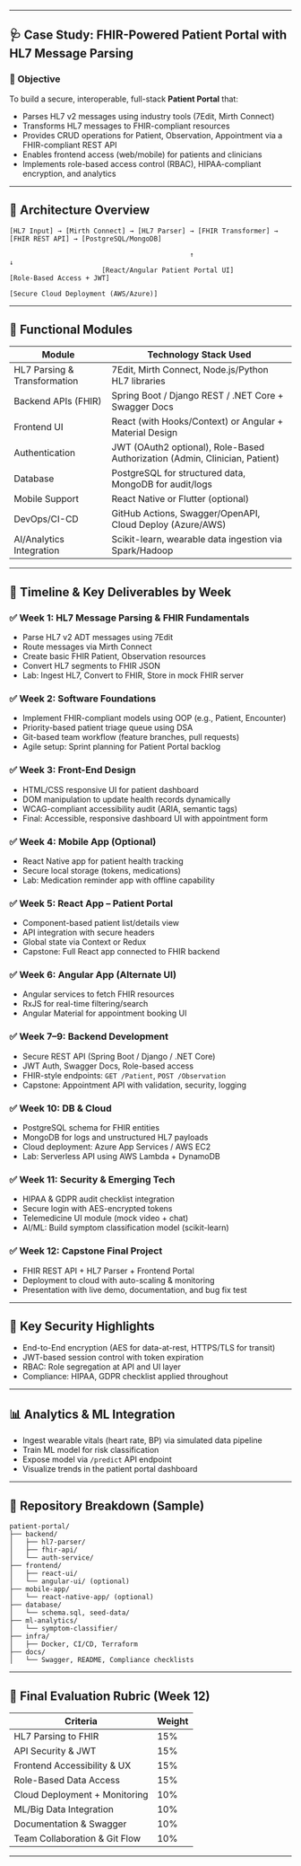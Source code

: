 
---

## 🩺 Case Study: FHIR-Powered Patient Portal with HL7 Message Parsing

### 🎯 Objective

To build a secure, interoperable, full-stack **Patient Portal** that:

* Parses HL7 v2 messages using industry tools (7Edit, Mirth Connect)
* Transforms HL7 messages to FHIR-compliant resources
* Provides CRUD operations for Patient, Observation, Appointment via a FHIR-compliant REST API
* Enables frontend access (web/mobile) for patients and clinicians
* Implements role-based access control (RBAC), HIPAA-compliant encryption, and analytics

---

## 🧱 Architecture Overview

```
[HL7 Input] → [Mirth Connect] → [HL7 Parser] → [FHIR Transformer] → [FHIR REST API] → [PostgreSQL/MongoDB]

                                             ↑                                         ↓
                       [React/Angular Patient Portal UI]                  [Role-Based Access + JWT]
                                                                         [Secure Cloud Deployment (AWS/Azure)]
```

---

## 🔁 Functional Modules

| Module                       | Technology Stack Used                                                       |
| ---------------------------- | --------------------------------------------------------------------------- |
| HL7 Parsing & Transformation | 7Edit, Mirth Connect, Node.js/Python HL7 libraries                          |
| Backend APIs (FHIR)          | Spring Boot / Django REST / .NET Core + Swagger Docs                        |
| Frontend UI                  | React (with Hooks/Context) or Angular + Material Design                     |
| Authentication               | JWT (OAuth2 optional), Role-Based Authorization (Admin, Clinician, Patient) |
| Database                     | PostgreSQL for structured data, MongoDB for audit/logs                      |
| Mobile Support               | React Native or Flutter (optional)                                          |
| DevOps/CI-CD                 | GitHub Actions, Swagger/OpenAPI, Cloud Deploy (Azure/AWS)                   |
| AI/Analytics Integration     | Scikit-learn, wearable data ingestion via Spark/Hadoop                      |

---

## 📆 Timeline & Key Deliverables by Week

### ✅ **Week 1: HL7 Message Parsing & FHIR Fundamentals**

* Parse HL7 v2 ADT messages using 7Edit
* Route messages via Mirth Connect
* Create basic FHIR Patient, Observation resources
* Convert HL7 segments to FHIR JSON
* Lab: Ingest HL7, Convert to FHIR, Store in mock FHIR server

### ✅ **Week 2: Software Foundations**

* Implement FHIR-compliant models using OOP (e.g., Patient, Encounter)
* Priority-based patient triage queue using DSA
* Git-based team workflow (feature branches, pull requests)
* Agile setup: Sprint planning for Patient Portal backlog

### ✅ **Week 3: Front-End Design**

* HTML/CSS responsive UI for patient dashboard
* DOM manipulation to update health records dynamically
* WCAG-compliant accessibility audit (ARIA, semantic tags)
* Final: Accessible, responsive dashboard UI with appointment form

### ✅ **Week 4: Mobile App (Optional)**

* React Native app for patient health tracking
* Secure local storage (tokens, medications)
* Lab: Medication reminder app with offline capability

### ✅ **Week 5: React App – Patient Portal**

* Component-based patient list/details view
* API integration with secure headers
* Global state via Context or Redux
* Capstone: Full React app connected to FHIR backend

### ✅ **Week 6: Angular App (Alternate UI)**

* Angular services to fetch FHIR resources
* RxJS for real-time filtering/search
* Angular Material for appointment booking UI

### ✅ **Week 7–9: Backend Development**

* Secure REST API (Spring Boot / Django / .NET Core)
* JWT Auth, Swagger Docs, Role-based access
* FHIR-style endpoints: `GET /Patient`, `POST /Observation`
* Capstone: Appointment API with validation, security, logging

### ✅ **Week 10: DB & Cloud**

* PostgreSQL schema for FHIR entities
* MongoDB for logs and unstructured HL7 payloads
* Cloud deployment: Azure App Services / AWS EC2
* Lab: Serverless API using AWS Lambda + DynamoDB

### ✅ **Week 11: Security & Emerging Tech**

* HIPAA & GDPR audit checklist integration
* Secure login with AES-encrypted tokens
* Telemedicine UI module (mock video + chat)
* AI/ML: Build symptom classification model (scikit-learn)

### ✅ **Week 12: Capstone Final Project**

* FHIR REST API + HL7 Parser + Frontend Portal
* Deployment to cloud with auto-scaling & monitoring
* Presentation with live demo, documentation, and bug fix test

---

## 🔐 Key Security Highlights

* End-to-End encryption (AES for data-at-rest, HTTPS/TLS for transit)
* JWT-based session control with token expiration
* RBAC: Role segregation at API and UI layer
* Compliance: HIPAA, GDPR checklist applied throughout

---

## 📊 Analytics & ML Integration

* Ingest wearable vitals (heart rate, BP) via simulated data pipeline
* Train ML model for risk classification
* Expose model via `/predict` API endpoint
* Visualize trends in the patient portal dashboard

---

## 📁 Repository Breakdown (Sample)

```
patient-portal/
├── backend/
│   ├── hl7-parser/
│   ├── fhir-api/
│   └── auth-service/
├── frontend/
│   ├── react-ui/
│   └── angular-ui/ (optional)
├── mobile-app/
│   └── react-native-app/ (optional)
├── database/
│   └── schema.sql, seed-data/
├── ml-analytics/
│   └── symptom-classifier/
├── infra/
│   ├── Docker, CI/CD, Terraform
├── docs/
│   └── Swagger, README, Compliance checklists
```

---

## 🏁 Final Evaluation Rubric (Week 12)

| Criteria                      | Weight |
| ----------------------------- | ------ |
| HL7 Parsing to FHIR           | 15%    |
| API Security & JWT            | 15%    |
| Frontend Accessibility & UX   | 15%    |
| Role-Based Data Access        | 15%    |
| Cloud Deployment + Monitoring | 10%    |
| ML/Big Data Integration       | 10%    |
| Documentation & Swagger       | 10%    |
| Team Collaboration & Git Flow | 10%    |

---


